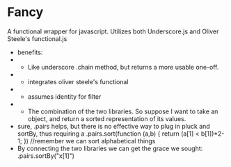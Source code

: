 Fancy
=====

A functional wrapper for javascript. Utilizes both Underscore.js and Oliver Steele's functional.js


 * benefits:
 * - Like underscore .chain method, but returns a more usable one-off.
 * - integrates oliver steele's functional
 * - assumes identity for filter
 * - The combination of the two libraries. So suppose I want to take an object, and return a sorted representation of its values.
 *  sure, .pairs helps, but there is no effective way to plug in pluck and sortBy, thus requiring a .pairs.sort(function (a,b) { return (a[1] < b[1])*2-1; }) //remember we can sort alphabetical things
 *  By connecting the two libraries we can get the grace we sought: .pairs.sortBy("x[1]")
